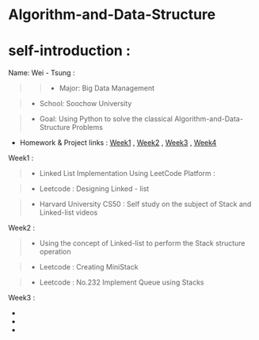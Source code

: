 # Algorithm-and-Data-Structure

# self-introduction :



Name: Wei - Tsung :

>>- Major: Big Data Management

>- School: Soochow University

>- Goal: Using Python to solve the classical Algorithm-and-Data-Structure Problems


- Homework & Project links :
[Week1](https://github.com/Wei-Tsung/Algorithm-and-Data-Structure/blob/master/Week1) , [Week2]() , [Week3]() , [Week4]()



Week1 :

> - Linked List Implementation Using LeetCode Platform :

> - Leetcode : Designing Linked - list

> - Harvard University CS50 : Self study on the subject of Stack and Linked-list videos


Week2 :

> - Using the concept of Linked-list to perform the Stack structure operation

> - Leetcode : Creating MiniStack

> - Leetcode : No.232 Implement Queue using Stacks

Week3 :

-
-
-

